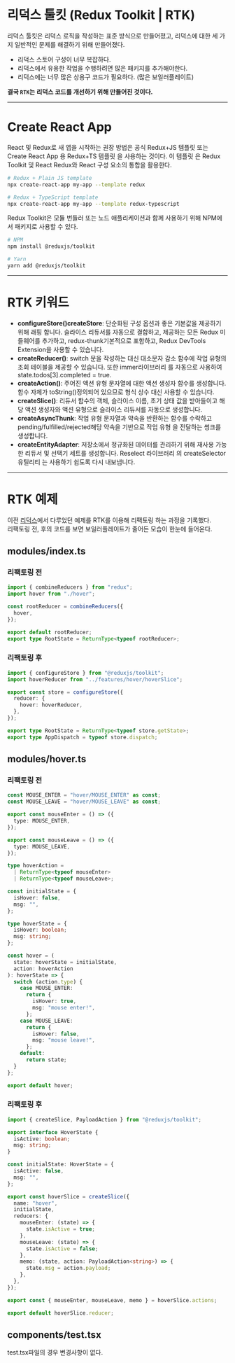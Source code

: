# 리덕스 툴킷 (Redux Toolkit | RTK)

리덕스 툴킷은 리덕스 로직을 작성하는 표준 방식으로 만들어졌고, 리덕스에 대한 세 가지 일반적인 문제를 해결하기 위해 만들어졌다.

- 리덕스 스토어 구성이 너무 복잡하다.
- 리덕스에서 유용한 작업을 수행하려면 많은 패키지를 추가해야한다.
- 리덕스에는 너무 많은 상용구 코드가 필요하다. (많은 보일러플레이트)

**결국 `RTK`는 리덕스 코드를 개선하기 위해 만들어진 것이다.**

---

# Create React App

React 및 Redux로 새 앱을 시작하는 권장 방법은 공식 Redux+JS 템플릿 또는 Create React App 용 Redux+TS 템플릿 을 사용하는 것이다. 이 템플릿 은 Redux Toolkit 및 React Redux와 React 구성 요소의 통합을 활용한다.

```bash
# Redux + Plain JS template
npx create-react-app my-app --template redux

# Redux + TypeScript template
npx create-react-app my-app --template redux-typescript
```

Redux Toolkit은 모듈 번들러 또는 노드 애플리케이션과 함께 사용하기 위해 NPM에서 패키지로 사용할 수 있다.

```bash
# NPM
npm install @reduxjs/toolkit

# Yarn
yarn add @reduxjs/toolkit
```

---

# RTK 키워드

- **configureStore()createStore**: 단순화된 구성 옵션과 좋은 기본값을 제공하기 위해 래핑 합니다. 슬라이스 리듀서를 자동으로 결합하고, 제공하는 모든 Redux 미들웨어를 추가하고, redux-thunk기본적으로 포함하고, Redux DevTools Extension을 사용할 수 있습니다.
- **createReducer()**: switch 문을 작성하는 대신 대소문자 감소 함수에 작업 유형의 조회 테이블을 제공할 수 있습니다. 또한 immer라이브러리 를 자동으로 사용하여 state.todos[3].completed = true.
- **createAction()**: 주어진 액션 유형 문자열에 대한 액션 생성자 함수를 생성합니다. 함수 자체가 toString()정의되어 있으므로 형식 상수 대신 사용할 수 있습니다.
- **createSlice()**: 리듀서 함수의 객체, 슬라이스 이름, 초기 상태 값을 받아들이고 해당 액션 생성자와 액션 유형으로 슬라이스 리듀서를 자동으로 생성합니다.
- **createAsyncThunk**: 작업 유형 문자열과 약속을 반환하는 함수를 수락하고 pending/fulfilled/rejected해당 약속을 기반으로 작업 유형 을 전달하는 썽크를 생성합니다.
- **createEntityAdapter**: 저장소에서 정규화된 데이터를 관리하기 위해 재사용 가능한 리듀서 및 선택기 세트를 생성합니다.
  Reselect 라이브러리 의 createSelector유틸리티 는 사용하기 쉽도록 다시 내보냅니다.

---

# RTK 예제

이전 [리덕스](https://github.com/yty0643/development-documents/blob/main/redux.md)에서 다루었던 예제를 RTK를 이용해 리팩토링 하는 과정을 기록했다.<br/>
리팩토링 전, 후의 코드를 보면 보일러플레이트가 줄어든 모습이 한눈에 들어온다.

## modules/index.ts

### 리팩토링 전

```typescript
import { combineReducers } from "redux";
import hover from "./hover";

const rootReducer = combineReducers({
  hover,
});

export default rootReducer;
export type RootState = ReturnType<typeof rootReducer>;
```

### 리팩토링 후

```typescript
import { configureStore } from "@reduxjs/toolkit";
import hoverReducer from "../features/hover/hoverSlice";

export const store = configureStore({
  reducer: {
    hover: hoverReducer,
  },
});

export type RootState = ReturnType<typeof store.getState>;
export type AppDispatch = typeof store.dispatch;
```

## modules/hover.ts

### 리팩토링 전

```typescript
const MOUSE_ENTER = "hover/MOUSE_ENTER" as const;
const MOUSE_LEAVE = "hover/MOUSE_LEAVE" as const;

export const mouseEnter = () => ({
  type: MOUSE_ENTER,
});

export const mouseLeave = () => ({
  type: MOUSE_LEAVE,
});

type hoverAction =
  | ReturnType<typeof mouseEnter>
  | ReturnType<typeof mouseLeave>;

const initialState = {
  isHover: false,
  msg: "",
};

type hoverState = {
  isHover: boolean;
  msg: string;
};

const hover = (
  state: hoverState = initialState,
  action: hoverAction
): hoverState => {
  switch (action.type) {
    case MOUSE_ENTER:
      return {
        isHover: true,
        msg: "mouse enter!",
      };
    case MOUSE_LEAVE:
      return {
        isHover: false,
        msg: "mouse leave!",
      };
    default:
      return state;
  }
};

export default hover;
```

### 리팩토링 후

```typescript
import { createSlice, PayloadAction } from "@reduxjs/toolkit";

export interface HoverState {
  isActive: boolean;
  msg: string;
}

const initialState: HoverState = {
  isActive: false,
  msg: "",
};

export const hoverSlice = createSlice({
  name: "hover",
  initialState,
  reducers: {
    mouseEnter: (state) => {
      state.isActive = true;
    },
    mouseLeave: (state) => {
      state.isActive = false;
    },
    memo: (state, action: PayloadAction<string>) => {
      state.msg = action.payload;
    },
  },
});

export const { mouseEnter, mouseLeave, memo } = hoverSlice.actions;

export default hoverSlice.reducer;
```

## components/test.tsx

test.tsx파일의 경우 변경사항이 없다.
